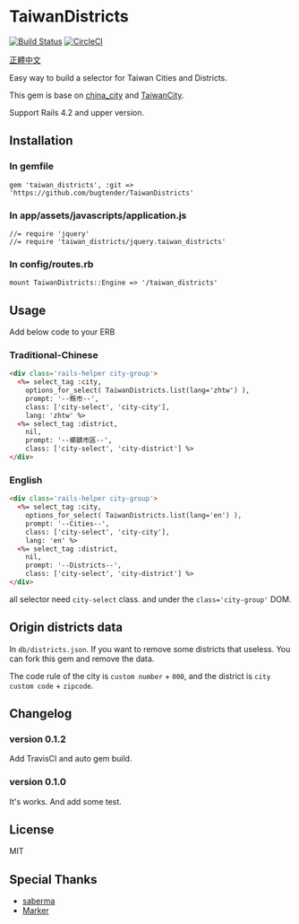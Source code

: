 # TaiwanDistricts

[![Build Status](https://travis-ci.org/bugtender/TaiwanDistricts.svg?branch=master)](https://travis-ci.org/bugtender/TaiwanDistricts)
[![CircleCI](https://circleci.com/gh/bugtender/TaiwanDistricts.svg?style=svg)](https://circleci.com/gh/bugtender/TaiwanDistricts)

[正體中文](https://github.com/bugtender/TaiwanDistricts/blob/master/README_zh-TW.md)

Easy way to build a selector for Taiwan Cities and Districts.

This gem is base on [china_city](https://github.com/saberma/china_city) and [TaiwanCity](https://github.com/motephyr/taiwan_city).

Support Rails 4.2 and upper version.

## Installation

### In gemfile

```
gem 'taiwan_districts', :git => 'https://github.com/bugtender/TaiwanDistricts'
```

### In app/assets/javascripts/application.js

```
//= require 'jquery'
//= require 'taiwan_districts/jquery.taiwan_districts'
```

### In config/routes.rb

```
mount TaiwanDistricts::Engine => '/taiwan_districts'
```

## Usage

Add below code to your ERB

### Traditional-Chinese

```HTML
<div class='rails-helper city-group'>
  <%= select_tag :city, 
    options_for_select( TaiwanDistricts.list(lang='zhtw') ),
    prompt: '--縣市--',
    class: ['city-select', 'city-city'], 
    lang: 'zhtw' %>
  <%= select_tag :district, 
    nil, 
    prompt: '--鄉鎮市區--', 
    class: ['city-select', 'city-district'] %>
</div>
```

### English

```HTML
<div class='rails-helper city-group'>
  <%= select_tag :city, 
    options_for_select( TaiwanDistricts.list(lang='en') ), 
    prompt: '--Cities--', 
    class: ['city-select', 'city-city'], 
    lang: 'en' %>
  <%= select_tag :district, 
    nil, 
    prompt: '--Districts--', 
    class: ['city-select', 'city-district'] %>
</div>
```

all selector need `city-select` class. and under the `class='city-group'` DOM.

## Origin districts data

In `db/districts.json`. If you want to remove some districts that useless. You can fork this gem and remove the data. 

The code rule of the city is `custom number` + `000`, and the district is `city custom code` + `zipcode`.

## Changelog

### version 0.1.2

Add TravisCI and auto gem build.

### version 0.1.0

It's works.  And add some test.

## License
MIT

## Special Thanks

* [saberma](https://github.com/saberma)
* [Marker](https://github.com/motephyr)
